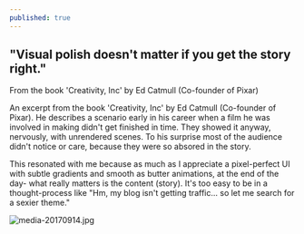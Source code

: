 ```yaml
---
published: true
---
```

## "Visual polish doesn't matter if you get the story right."

From the book 'Creativity, Inc' by Ed Catmull (Co-founder of Pixar)

An excerpt from the book 'Creativity, Inc' by Ed Catmull (Co-founder of Pixar). He describes a scenario early in his career when a film he was involved in making didn't get finished in time. They showed it anyway, nervously, with unrendered scenes. To his surprise most of the audience didn't notice or care, because they were so absored in the story. 

This resonated with me because as much as I appreciate a pixel-perfect UI with subtle gradients and smooth as butter animations, at the end of the day- what really matters is the content (story). It's too easy to be in a thought-process like "Hm, my blog isn't getting traffic... so let me search for a sexier theme."

![media-20170914.jpg]({{site.baseurl}}/_posts/media-20170914.jpg)
